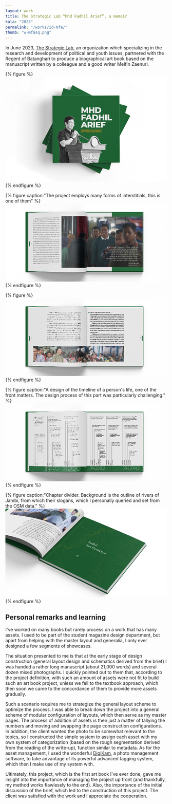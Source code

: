 ```yaml
---
layout: work
title: The Strategic Lab “Mhd Fadhil Arief”, a memoir
kala: "2023"
permalink: "/works/id-mfa/"
thumb: "w-mfasq.png"
---
```


In June 2023, [The Strategic Lab](https://linktr.ee/Thestrategiclab), an organization which specializing in the research and development of political and youth issues, partnered with the Regent of Batanghari to produce a biographical art book based on the manuscript written by a colleague and a good writer Melfin Zaenuri.

{% figure %}
![book cover](/assets/img/w-mfa-cov.png)
{% endfigure %}

{% figure caption:"The project employs many forms of interstitials, this is one of them" %}
![a showcase of one of the interstitials](/assets/img/w-mfa-c.png)
{% endfigure %}

{% figure %}
![a sample of the page](/assets/img/w-mfa-b.png)
{% endfigure %}

{% figure caption:"A design of the timeline of a person's life, one of the front matters. The design process of this part was particularly challenging." %}
![a design of timeline](/assets/img/w-mfa-a.png)
{% endfigure %}

{% figure caption:"Chapter divider. Background is the outline of rivers of Jambi, from which their slogans, which I personally queried and set from the OSM data." %}
![a small art of the chapter divider](/assets/img/w-mfa-cdiv.png)
{% endfigure %}

## Personal remarks and learning

I've worked on many books but rarely process on a work that has many assets. I used to be part of the student magazine design department, but apart from helping with the master layout and generalia, I only ever designed a few segments of showcases.

The situation presented to me is that at the early stage of design construction (general layout design and schematics derived from the brief) I was handed a rather long manuscript (about 21,000 words) and several dozen mixed photographs. I quickly pointed out to them that, according to the project definition, with such an amount of assets were not fit to build such an art book project, unless we fell to the textbook approach, which then soon we came to the concordance of them to provide more assets gradually.

Such a scenario requires me to strategize the general layout scheme to optimize the process. I was able to break down the project into a general scheme of modular configuration of layouts, which then serve as my master pages. The process of addition of assets is then just a matter of tallying the numbers and moving and swapping the page construction configurations. In addition, the client wanted the photo to be somewhat relevant to the topics, so I constructed the simple system to assign each asset with my own system of categorization (based on the rough segmentation derived from the reading of the write-up), function similar to metadata. As for the asset management, I used the wonderful [DigiKam](https://www.digikam.org/), a photo management software, to take advantage of its powerful advanced tagging system, which then I make use of my system with.

Ultimately, this project, which is the first art book I've ever done, gave me insight into the importance of managing the project up front (and thankfully, my method works flawlessly to the end). Also, the importance of the initial discussion of the brief, which led to the construction of this project. The client was satisfied with the work and I appreciate the cooperation.
